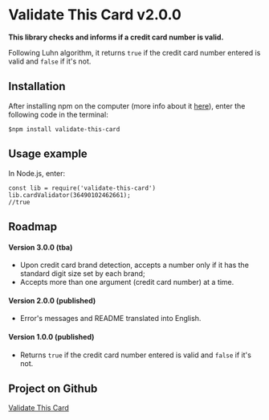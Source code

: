 # Validate This Card v2.0.0

**This library checks and informs if a credit card number is valid.**

Following Luhn algorithm, it returns `true` if the credit card number entered is valid and `false` if it's not.

## Installation

After installing npm on the computer (more info about it [here](https://www.npmjs.com/get-npm)), enter the following code in the terminal:

```
$npm install validate-this-card
```

## Usage example

In Node.js, enter:

```
const lib = require('validate-this-card')
lib.cardValidator(36490102462661);
//true
```

## Roadmap

#### Version 3.0.0 (tba)
- Upon credit card brand detection, accepts a number only if it has the standard digit size set by each brand; 
- Accepts more than one argument (credit card number) at a time.  

#### Version 2.0.0 (published)
- Error's messages and README translated into English.

#### Version 1.0.0 (published)

- Returns `true` if the credit card number entered is valid and `false` if it's not.

## Project on Github

[Validate This Card](https://github.com/marciapsilva/validate-this-card)
